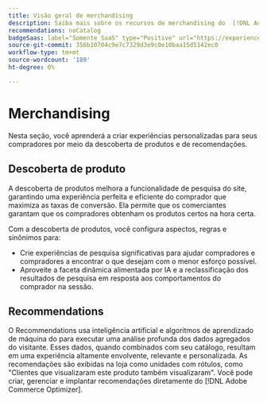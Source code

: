 ```yaml
---
title: Visão geral de merchandising
description: Saiba mais sobre os recursos de merchandising do  [!DNL Adobe Commerce Optimizer].
recommendations: noCatalog
badgeSaas: label="Somente SaaS" type="Positive" url="https://experienceleague.adobe.com/en/docs/commerce/user-guides/product-solutions" tooltip="Aplicável somente a projetos do Adobe Commerce as a Cloud Service e do Adobe Commerce Optimizer (infraestrutura SaaS gerenciada pela Adobe)."
source-git-commit: 356b10704c9e7c7329d3e9c0e10baa15d5142ec0
workflow-type: tm+mt
source-wordcount: '189'
ht-degree: 0%

---
```


# Merchandising

Nesta seção, você aprenderá a criar experiências personalizadas para seus compradores por meio da descoberta de produtos e de recomendações.

## Descoberta de produto

A descoberta de produtos melhora a funcionalidade de pesquisa do site, garantindo uma experiência perfeita e eficiente do comprador que maximiza as taxas de conversão. Ela permite que os comerciantes garantam que os compradores obtenham os produtos certos na hora certa.

Com a descoberta de produtos, você configura aspectos, regras e sinônimos para:

- Crie experiências de pesquisa significativas para ajudar compradores e compradores a encontrar o que desejam com o menor esforço possível.
- Aproveite a faceta dinâmica alimentada por IA e a reclassificação dos resultados de pesquisa em resposta aos comportamentos do comprador na sessão.

## Recommendations

O Recommendations usa inteligência artificial e algoritmos de aprendizado de máquina do para executar uma análise profunda dos dados agregados do visitante. Esses dados, quando combinados com seu catálogo, resultam em uma experiência altamente envolvente, relevante e personalizada. As recomendações são exibidas na loja como unidades com rótulos, como &quot;Clientes que visualizaram este produto também visualizaram&quot;. Você pode criar, gerenciar e implantar recomendações diretamente do [!DNL Adobe Commerce Optimizer].
